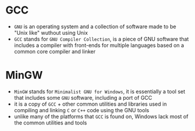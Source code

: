# **GCC**
- `GNU` is an operating system and a collection of software made to be "Unix like" wuthout using Unix
- `GCC` stands for `GNU Compiler Collection`, is a piece of GNU software that includes a compiler with front-ends for multiple languages based on a common core compiler and linker
  
# **MinGW**
- `MinGW` stands for `Minimalist GNU for Windows`, it is essentially a tool set that includes some `GNU` software, including a port of GCC
- it is a copy of `GCC` + other common utilities and libraries used in compiling and linking `C` or `C++` code using the GNU tools
- unlike many of the platforms that `GCC` is found on, Windows lack most of the common utilities and tools